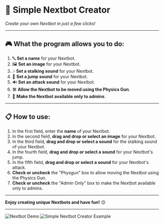 # 🚀 **Simple Nextbot Creator**  
*Create your own Nextbot in just a few clicks!*

---

## 🎮 **What the program allows you to do:**
1. 🔤 **Set a name** for your Nextbot.
2. 🖼️ **Set an image** for your Nextbot.
3. 🎶 **Set a stalking sound** for your Nextbot.
4. 🎵 **Set a jump sound** for your Nextbot.
5. 🔊 **Set an attack sound** for your Nextbot.
6. 🛠️ **Allow the Nextbot to be moved using the Physics Gun**.
7. 👑 **Make the Nextbot available only to admins**.

---

## 📋 **How to use:**
1. In the first field, enter the **name** of your Nextbot.
2. In the second field, **drag and drop or select an image** for your Nextbot.
3. In the third field, **drag and drop or select a sound** for the stalking sound of your Nextbot.
4. In the fourth field, **drag and drop or select a sound** for your Nextbot's jump.
5. In the fifth field, **drag and drop or select a sound** for your Nextbot's attack.
6. **Check or uncheck** the "Physgun" box to allow moving the Nextbot using the Physics Gun.
7. **Check or uncheck** the "Admin Only" box to make the Nextbot available only to admins.

---

**Enjoy creating unique Nextbots and have fun!** 😊

---
![Nextbot Demo](https://i.ibb.co/BP0tgLc/Garry-s-Mod-2024-10-06-20-41-51.gif)
![Simple Nextbot Creator Example](https://i.ibb.co/b7c7wSt/Screenshot-2024-10-06-203505.png)
